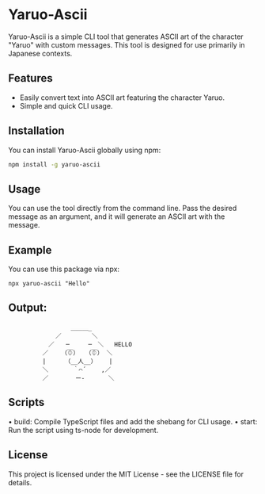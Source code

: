 # Yaruo-Ascii

Yaruo-Ascii is a simple CLI tool that generates ASCII art of the character "Yaruo" with custom messages. This tool is designed for use primarily in Japanese contexts.

## Features

- Easily convert text into ASCII art featuring the character Yaruo.
- Simple and quick CLI usage.

## Installation

You can install Yaruo-Ascii globally using npm:

```bash
npm install -g yaruo-ascii
```

## Usage

You can use the tool directly from the command line. Pass the desired message as an argument, and it will generate an ASCII art with the message.

## Example

You can use this package via npx:

```
npx yaruo-ascii "Hello"
```
## Output:

```
　 　 　 　　 　 　 ＿＿＿_
　 　 　 　 　 ／　　 　 　＼
　 　 　 　　／　　─　　  ─　＼   HELLO
　 　 　 　／ 　 （⏁） 　（⏁） ＼
　 　 　 　|　 　 （__人__）　 　|
　 　 　 　＼　 　　 ｀⌒´ 　　,／
　 　 　 　／　　　 　ー‐　　　　＼
```

## Scripts

•	build: Compile TypeScript files and add the shebang for CLI usage.
•	start: Run the script using ts-node for development.
 
## License

 This project is licensed under the MIT License - see the LICENSE file for details.
